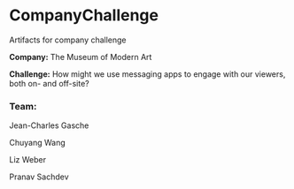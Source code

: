 # CompanyChallenge
Artifacts for company challenge  <p>
<strong>Company:</strong> The Museum of Modern Art   <p>
<strong>Challenge:</strong> How might we use messaging apps to engage with our viewers, both on- and off-site? <p>

<h3><strong>Team:</strong></h3> <p>
Jean-Charles Gasche <p>
Chuyang Wang <p>
Liz Weber <p>
Pranav Sachdev <p>
